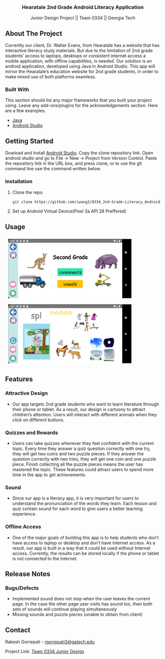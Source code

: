 <!--
*** Thanks for checking out the Best-README-Template. If you have a suggestion
*** that would make this better, please fork the repo and create a pull request
*** or simply open an issue with the tag "enhancement".
*** Thanks again! Now go create something AMAZING! :D
-->



<!-- PROJECT SHIELDS -->
<!--
*** I'm using markdown "reference style" links for readability.
*** Reference links are enclosed in brackets [ ] instead of parentheses ( ).
*** See the bottom of this document for the declaration of the reference variables
*** for contributors-url, forks-url, etc. This is an optional, concise syntax you may use.
*** https://www.markdownguide.org/basic-syntax/#reference-style-links
-->



<!-- PROJECT LOGO -->
<br />
<p align="center">

  <h3 align="center">Hearatale 2nd Grade Android Literacy Application</h3>

  <p align="center">
    Junior Design Project || Team 0334 || Georgia Tech
  </p>
</p>



<!-- ABOUT THE PROJECT -->
## About The Project

Currently our client, Dr. Walter Evans, from Hearatale has a website that has interactive literacy study materials. 
But due to the limitation of 2nd grade students’ access to laptops, desktops or consistent internet access a mobile application, 
with offline capabilities, is needed. Our solution is an android application, developed using Java in Android Studio. 
This app will mirror the Hearatale’s education website for 2nd grade students, in order to make mixed use of both platforms seamless. 

### Built With

This section should list any major frameworks that you built your project using. Leave any add-ons/plugins for the acknowledgements section. Here are a few examples.
* [Java](https://developer.android.com/studio)
* [Android Studio](https://developer.android.com/studio)



<!-- GETTING STARTED -->
## Getting Started

Dowload and Install [Android Studio](https://developer.android.com/studio). Copy the clone repository link. Open android studio and go to File -> New -> 
Project from Version Control. Paste the repository link in the URL box, and press clone, or to use the git command line use the command written below. 



### Installation

1. Clone the repo
   ```sh
   git clone https://github.com/iwang2/0334_2nd-Grade-Literacy_Android.git
   ```
2. Set up Android Virtual Device(Pixel 3a API 28 Preffered) 



<!-- Screenshots -->
## Usage

[<img src="/Readme/pic1.png" align="left"
width="400"
    hspace="10" vspace="10">](/Readme/pic1.png)
[<img src="/Readme/pic2.png" align="center"
width="400"
    hspace="10" vspace="10">](/Readme/pic2.png)



<!-- Features -->
## Features
### Attractive Design

* Our app targets 2nd grade students who want to learn literature through their phone or tablet. As a result, our design is cartoony to attract children’s attention. Users will interact with different animals when they click on different buttons. 

### Quizzes and Rewards

* Users can take quizzes whenever they feel confident with the current topic. Every time they answer a quiz question correctly with one try, they will get two coins and two puzzle pieces. If they answer the question correctly with two tries, they will get one coin and one puzzle piece. Finish collecting all the puzzle pieces means the user has mastered the topic. These features could attract users to spend more time in the app to get achievements. 

### Sound 

* Since our app is a literacy app, it is very important for users to understand the pronunciation of the words they learn. Each lesson and quiz contain sound for each word to give users a better learning experience. 

### Offline Access

* One of the major goals of building this app is to help students who don’t have access to laptop or desktop and don’t have Internet access. As a result, our app is built in a way 	that it could be used without Internet access. Currently, the results can be stored locally if the phone or tablet is not connected to the Internet.  



<!-- Release Notes -->
## Release Notes
### Bugs/Defects
* Implemented sound does not stop when the user leaves the current page. In the case the other page user visits has sound too, then both sets of sounds
will continue playing simultaneously 
* Missing sounds and puzzle pieces (unable to obtain from client)


<!-- CONTACT -->
## Contact

Rakesh Gorrepati - rgorrepati3@gatech.edu

Project Link: [Team 0334 Junior Design](https://github.com/iwang2/0334_2nd-Grade-Literacy_Android.git)



